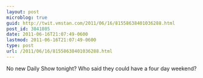 ```yaml
---
layout: post
microblog: true
guid: http://twit.vmstan.com/2011/06/16/81558638401036288.html
post_id: 3041805
date: 2011-06-16T21:07:49-0600
lastmod: 2011-06-16T21:07:49-0600
type: post
url: /2011/06/16/81558638401036288.html
---
```

No new Daily Show tonight? Who said they could have a four day weekend?
